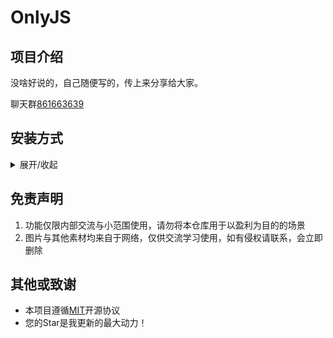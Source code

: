 # OnlyJS

## 项目介绍

没啥好说的，自己随便写的，传上来分享给大家。

聊天群[861663639](http://qm.qq.com/cgi-bin/qm/qr?_wv=1027&k=nZyWO_U-K8ui-K2KnkMdDkYKEzS02Vua&authKey=W7pl9kMvRDPXak3noKsjTJLY7QnuJIARjFL2QeZAbuw9rqWInjj2HIJyL1Mlq4MX&noverify=0&group_code=861663639)

## 安装方式

<details><summary>展开/收起</summary>

### 1.Curl安装

<details><summary>展开/收起</summary>

在**机器人根目录**输入以下
````
curl -o "./plugins/example/你想要键入的名字.js" "https://gitee.com/SmallK111407/onlyJS/raw/main/目录/插件名字.js"
````
例如：想要安装`查看依赖版本插件`
````
curl -o "./plugins/example/查看依赖版本.js" "https://gitee.com/SmallK111407/onlyJS/raw/main/checkPackageVersion/checkPackageVersion.js"
````
注意：gitee可更换成github

</details>

### 2.下载Zip压缩包

<details><summary>展开/收起</summary>

手动下载Zip压缩包，解压后将对应`.js`文件放入`机器人根目录/plugins/example`即可

</details>

### 3.拷贝源码

<details><summary>展开/收起</summary>

手动在`机器人根目录/plugins/example`创建任意名称的`.js`文件，然后浏览插件源码，全选复制粘贴进刚刚创建的`.js`文件即可

注意：浏览源码可将链接中的**blob**改成**raw**直接获取源码

比如：`https://gitee.com/SmallK111407/onlyJS/blob/main/checkPackageVersion/checkPackageVersion.js`

我们可将其中onlyJS后面的**blob**改成**raw**即可直接展示源代码方便复制

</details>

</details>

## 免责声明

1. 功能仅限内部交流与小范围使用，请勿将本仓库用于以盈利为目的的场景
2. 图片与其他素材均来自于网络，仅供交流学习使用，如有侵权请联系，会立即删除

## 其他或致谢
* 本项目遵循[MIT](./LICENSE)开源协议
* 您的Star是我更新的最大动力！